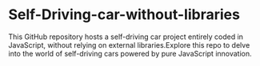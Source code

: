 # Self-Driving-car-without-libraries
 This GitHub repository hosts a self-driving car project entirely coded in JavaScript, without relying on external libraries.Explore this repo to delve into the world of self-driving cars powered by pure JavaScript innovation.
